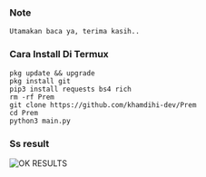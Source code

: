 ### Note
    Utamakan baca ya, terima kasih..

### Cara Install Di Termux
    pkg update && upgrade
    pkg install git
    pip3 install requests bs4 rich
    rm -rf Prem
    git clone https://github.com/khamdihi-dev/Prem
    cd Prem
    python3 main.py
### Ss result
![OK RESULTS](https://github.com/khamdihi-dev/Prem/blob/main/img/Screenshot_2023-11-23-17-32-29-97.png)
